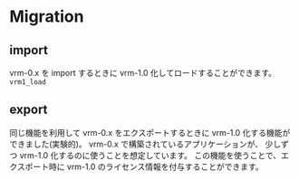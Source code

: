 # Migration

## import

vrm-0.x を import するときに vrm-1.0 化してロードすることができます。
`vrm1_load`

## export

同じ機能を利用して vrm-0.x をエクスポートするときに vrm-1.0 化する機能ができました(実験的)。
vrm-0.x で構築されているアプリケーションが、 少しずつ vrm-1.0 化するのに使うことを想定しています。
この機能を使うことで、エクスポート時に vrm-1.0 のライセンス情報を付与することができます。

```csharp
```
